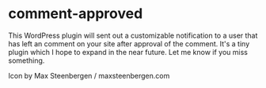 comment-approved
================

 This WordPress plugin will sent out a customizable notification to a user that has left an comment on your site after approval of the comment. It's a tiny plugin which I hope to expand in the near future. Let me know if you miss something.

Icon by Max Steenbergen / maxsteenbergen.com